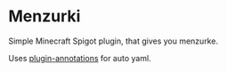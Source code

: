 # Menzurki
Simple Minecraft Spigot plugin, that gives you menzurke.

Uses <a href='https://hub.spigotmc.org/stash/projects/SPIGOT/repos/plugin-annotations/browse'>plugin-annotations</a> for auto yaml.
